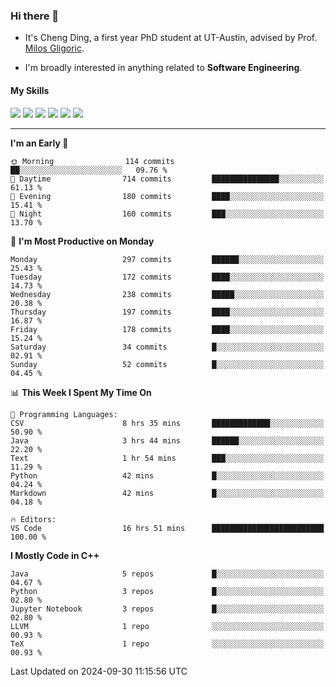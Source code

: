 ### Hi there 👋

* It's Cheng Ding, a first year PhD student at UT-Austin, advised by Prof. [Milos Gligoric](https://users.ece.utexas.edu/~gligoric/).

* I'm broadly interested in anything related to **Software Engineering**.

#### My Skills

![](https://img.shields.io/badge/C++-65318e?logo=cplusplus&logoColor=fff)
![](https://img.shields.io/badge/Python-3e74a2?logo=python&logoColor=fff)
![](https://img.shields.io/badge/C-5654a2?logo=c&logoColor=fff)
![](https://img.shields.io/badge/Go-00aaff?logo=go&logoColor=fff)
![](https://img.shields.io/badge/Docker-0088ff?logo=docker&logoColor=fff)
![](https://img.shields.io/badge/Apache-D22128?logo=apache&logoColor=fff)

---
<!--START_SECTION:waka-->
**I'm an Early 🐤** 

```text
🌞 Morning                114 commits         ██░░░░░░░░░░░░░░░░░░░░░░░   09.76 % 
🌆 Daytime                714 commits         ███████████████░░░░░░░░░░   61.13 % 
🌃 Evening                180 commits         ████░░░░░░░░░░░░░░░░░░░░░   15.41 % 
🌙 Night                  160 commits         ███░░░░░░░░░░░░░░░░░░░░░░   13.70 % 
```
📅 **I'm Most Productive on Monday** 

```text
Monday                   297 commits         ██████░░░░░░░░░░░░░░░░░░░   25.43 % 
Tuesday                  172 commits         ████░░░░░░░░░░░░░░░░░░░░░   14.73 % 
Wednesday                238 commits         █████░░░░░░░░░░░░░░░░░░░░   20.38 % 
Thursday                 197 commits         ████░░░░░░░░░░░░░░░░░░░░░   16.87 % 
Friday                   178 commits         ████░░░░░░░░░░░░░░░░░░░░░   15.24 % 
Saturday                 34 commits          █░░░░░░░░░░░░░░░░░░░░░░░░   02.91 % 
Sunday                   52 commits          █░░░░░░░░░░░░░░░░░░░░░░░░   04.45 % 
```


📊 **This Week I Spent My Time On** 

```text
💬 Programming Languages: 
CSV                      8 hrs 35 mins       █████████████░░░░░░░░░░░░   50.90 % 
Java                     3 hrs 44 mins       ██████░░░░░░░░░░░░░░░░░░░   22.20 % 
Text                     1 hr 54 mins        ███░░░░░░░░░░░░░░░░░░░░░░   11.29 % 
Python                   42 mins             █░░░░░░░░░░░░░░░░░░░░░░░░   04.24 % 
Markdown                 42 mins             █░░░░░░░░░░░░░░░░░░░░░░░░   04.18 % 

🔥 Editors: 
VS Code                  16 hrs 51 mins      █████████████████████████   100.00 % 
```

**I Mostly Code in C++** 

```text
Java                     5 repos             █░░░░░░░░░░░░░░░░░░░░░░░░   04.67 % 
Python                   3 repos             █░░░░░░░░░░░░░░░░░░░░░░░░   02.80 % 
Jupyter Notebook         3 repos             █░░░░░░░░░░░░░░░░░░░░░░░░   02.80 % 
LLVM                     1 repo              ░░░░░░░░░░░░░░░░░░░░░░░░░   00.93 % 
TeX                      1 repo              ░░░░░░░░░░░░░░░░░░░░░░░░░   00.93 % 
```




 Last Updated on 2024-09-30 11:15:56 UTC
<!--END_SECTION:waka-->
